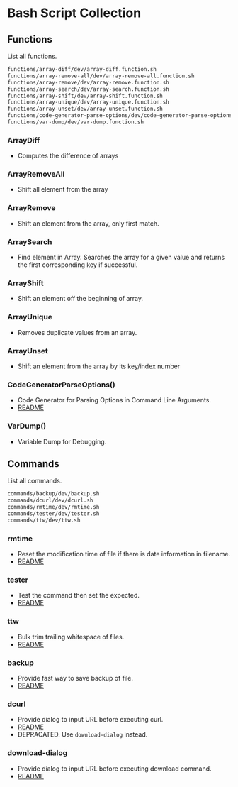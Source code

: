 # Bash Script Collection

## Functions

List all functions.

```txt
functions/array-diff/dev/array-diff.function.sh
functions/array-remove-all/dev/array-remove-all.function.sh
functions/array-remove/dev/array-remove.function.sh
functions/array-search/dev/array-search.function.sh
functions/array-shift/dev/array-shift.function.sh
functions/array-unique/dev/array-unique.function.sh
functions/array-unset/dev/array-unset.function.sh
functions/code-generator-parse-options/dev/code-generator-parse-options.function.sh
functions/var-dump/dev/var-dump.function.sh
```

### ArrayDiff

 - Computes the difference of arrays

### ArrayRemoveAll

 - Shift all element from the array

### ArrayRemove

 - Shift an element from the array, only first match.

### ArraySearch

 - Find element in Array. Searches the array for a given value and returns the first corresponding key if successful.

### ArrayShift

 - Shift an element off the beginning of array.

### ArrayUnique

 - Removes duplicate values from an array.

### ArrayUnset

 - Shift an element from the array by its key/index number

### CodeGeneratorParseOptions()

 - Code Generator for Parsing Options in Command Line Arguments.
 - [README](https://github.com/ijortengab/bash/tree/master/functions/code-generator-parse-options/dev)

### VarDump()

 - Variable Dump for Debugging.

## Commands

List all commands.

```txt
commands/backup/dev/backup.sh
commands/dcurl/dev/dcurl.sh
commands/rmtime/dev/rmtime.sh
commands/tester/dev/tester.sh
commands/ttw/dev/ttw.sh
```

### rmtime

 - Reset the modification time of file if there is date information in filename.
 - [README](https://github.com/ijortengab/bash/tree/master/commands/rmtime/dev)

### tester

 - Test the command then set the expected.
 - [README](https://github.com/ijortengab/bash/tree/master/commands/tester/dev)

### ttw

 - Bulk trim trailing whitespace of files.
 - [README](https://github.com/ijortengab/bash/tree/master/commands/ttw/dev)

### backup

 - Provide fast way to save backup of file.
 - [README](https://github.com/ijortengab/bash/tree/master/commands/backup/dev)

### dcurl

 - Provide dialog to input URL before executing curl.
 - [README](https://github.com/ijortengab/bash/tree/master/commands/dcurl/dev)
 - DEPRACATED. Use `download-dialog` instead.

### download-dialog

 - Provide dialog to input URL before executing download command.
 - [README](https://github.com/ijortengab/bash/tree/master/commands/download-dialog/dev)
